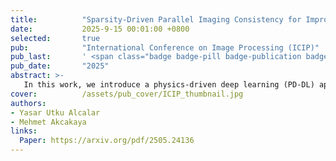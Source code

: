 ```yaml
---
title:          "Sparsity-Driven Parallel Imaging Consistency for Improved Self-Supervised MRI Reconstruction"
date:           2025-9-15 00:01:00 +0800
selected:       true
pub:            "International Conference on Image Processing (ICIP)"
pub_last:       ' <span class="badge badge-pill badge-publication badge-info">Spotlight Oral</span>'
pub_date:       "2025"
abstract: >-
   In this work, we introduce a physics-driven deep learning (PD-DL) approach for rapid MRI reconstruction without fully sampled reference data. Our method, <strong>SPIC-SSDU</strong>, enhances self-supervised training with perturbation-based consistency checks in sparse domains, extending conventional k-space masking with a novel term that evaluates the model’s ability to predict carefully designed additive perturbations. This improves robustness at high acceleration rates, reducing artifacts and noise. Tests on the fastMRI knee and brain datasets show improved image quality over existing self-supervised techniques, achieving performance comparable to supervised learning.
cover:          /assets/pub_cover/ICIP_thumbnail.jpg
authors:
- Yasar Utku Alcalar
- Mehmet Akcakaya
links:
  Paper: https://arxiv.org/pdf/2505.24136
---
```

